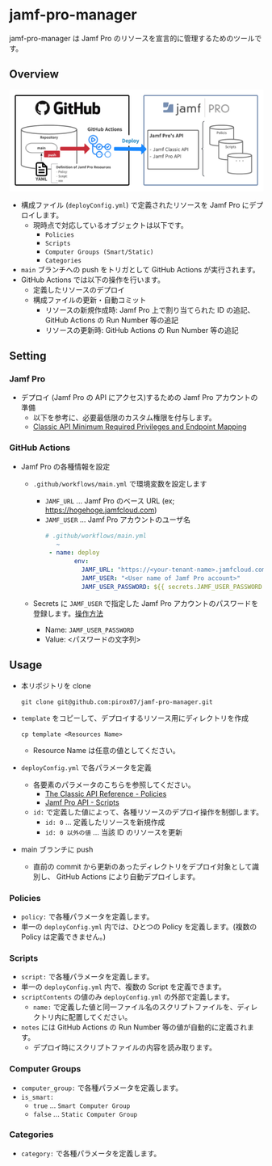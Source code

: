 # jamf-pro-manager

jamf-pro-manager は Jamf Pro のリソースを宣言的に管理するためのツールです。

## Overview

![Onerview](docs/Overview_jamf-pro-manager.png)

- 構成ファイル (`deployConfig.yml`) で定義されたリソースを Jamf Pro にデプロイします。
    - 現時点で対応しているオブジェクトは以下です。
        - `Policies`
        - `Scripts`
        - `Computer Groups (Smart/Static)`
        - `Categories`
- `main` ブランチへの push をトリガとして GitHub Actions が実行されます。
- GitHub Actions では以下の操作を行います。
    - 定義したリソースのデプロイ
    - 構成ファイルの更新・自動コミット
        - リソースの新規作成時: Jamf Pro 上で割り当てられた ID の追記、 GitHub Actions の Run Number 等の追記
        - リソースの更新時: GitHub Actions の Run Number 等の追記


## Setting

### Jamf Pro

- デプロイ (Jamf Pro の API にアクセス)するための Jamf Pro アカウントの準備
    - 以下を参考に、必要最低限のカスタム権限を付与します。
    - [Classic API Minimum Required Privileges and Endpoint Mapping](https://www.jamf.com/developers/apis/classic/overview/required-privileges/)

### GitHub Actions

- Jamf Pro の各種情報を設定
    - `.github/workflows/main.yml` で環境変数を設定します
        - `JAMF_URL` ... Jamf Pro のベース URL (ex; https://hogehoge.jamfcloud.com)
        - `JAMF_USER` ... Jamf Pro アカウントのユーザ名
          ```yaml
          # .github/workflows/main.yml
             ~
           - name: deploy
                  env:
                    JAMF_URL: "https://<your-tenant-name>.jamfcloud.com"
                    JAMF_USER: "<User name of Jamf Pro account>"
                    JAMF_USER_PASSWORD: ${{ secrets.JAMF_USER_PASSWORD }}   # GitHub Secrets
          ```

    - Secrets に `JAMF_USER` で指定した Jamf Pro アカウントのパスワードを登録します。[操作方法](https://docs.github.com/ja/actions/reference/encrypted-secrets#creating-encrypted-secrets-for-a-repository)
        - Name: `JAMF_USER_PASSWORD`
        - Value: <パスワードの文字列>

## Usage

- 本リポジトリを clone
  ```shell
  git clone git@github.com:pirox07/jamf-pro-manager.git
  ```

- `template` をコピーして、デプロイするリソース用にディレクトリを作成
   ```shell
   cp template <Resources Name>
   ```
    - Resource Name は任意の値としてください。

- `deployConfig.yml` で各パラメータを定義
    - 各要素のパラメータのこちらを参照してください。
        - [The Classic API Reference - Policies](https://www.jamf.com/developers/apis/classic/reference/#/policies)
        - [Jamf Pro API - Scripts](https://www.jamf.com/developers/apis/jamf-pro/reference/#/scripts)
    - `id:` で定義した値によって、各種リソースのデプロイ操作を制御します。
        - `id: 0` ... 定義したリソースを新規作成
        - `id: 0 以外の値` ... 当該 ID のリソースを更新

- main ブランチに push
    - 直前の commit から更新のあったディレクトリをデプロイ対象として識別し、 GitHub Actions により自動デプロイします。

### Policies

- `policy:` で各種パラメータを定義します。
- 単一の `deployConfig.yml` 内では、ひとつの Policy を定義します。(複数の Policy は定義できません。)


### Scripts

- `script:` で各種パラメータを定義します。
- 単一の `deployConfig.yml` 内で、複数の Script を定義できます。
- `scriptContents` の値のみ `deployConfig.yml` の外部で定義します。
    - `name:` で定義した値と同一ファイル名のスクリプトファイルを、ディレクトリ内に配置してください。
- `notes` には GitHub Actions の Run Number 等の値が自動的に定義されます。
    - デプロイ時にスクリプトファイルの内容を読み取ります。


### Computer Groups

- `computer_group:` で各種パラメータを定義します。
- `is_smart:`
    - `true` ... `Smart Computer Group`
    - `false` ... `Static Computer Group`

### Categories

- `category:` で各種パラメータを定義します。
